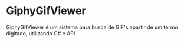 # GiphyGifViewer

GiphyGifViewer é um sistema para busca de GIF's apartir de um termo digitado, utilizando C# e API
